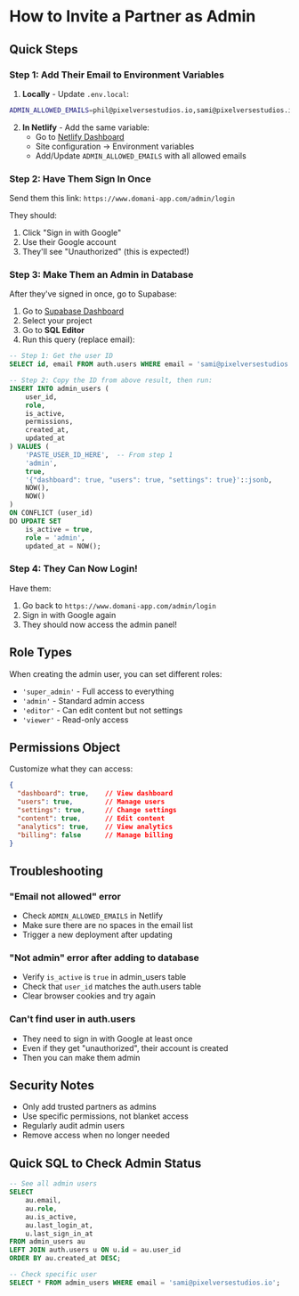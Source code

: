 # How to Invite a Partner as Admin

## Quick Steps

### Step 1: Add Their Email to Environment Variables

1. **Locally** - Update `.env.local`:
```bash
ADMIN_ALLOWED_EMAILS=phil@pixelversestudios.io,sami@pixelversestudios.io,new@email.com
```

2. **In Netlify** - Add the same variable:
   - Go to [Netlify Dashboard](https://app.netlify.com)
   - Site configuration → Environment variables
   - Add/Update `ADMIN_ALLOWED_EMAILS` with all allowed emails

### Step 2: Have Them Sign In Once

Send them this link: `https://www.domani-app.com/admin/login`

They should:
1. Click "Sign in with Google"
2. Use their Google account
3. They'll see "Unauthorized" (this is expected!)

### Step 3: Make Them an Admin in Database

After they've signed in once, go to Supabase:

1. Go to [Supabase Dashboard](https://supabase.com/dashboard)
2. Select your project
3. Go to **SQL Editor**
4. Run this query (replace email):

```sql
-- Step 1: Get the user ID
SELECT id, email FROM auth.users WHERE email = 'sami@pixelversestudios.io';

-- Step 2: Copy the ID from above result, then run:
INSERT INTO admin_users (
    user_id,
    role,
    is_active,
    permissions,
    created_at,
    updated_at
) VALUES (
    'PASTE_USER_ID_HERE',  -- From step 1
    'admin',
    true,
    '{"dashboard": true, "users": true, "settings": true}'::jsonb,
    NOW(),
    NOW()
)
ON CONFLICT (user_id)
DO UPDATE SET
    is_active = true,
    role = 'admin',
    updated_at = NOW();
```

### Step 4: They Can Now Login!

Have them:
1. Go back to `https://www.domani-app.com/admin/login`
2. Sign in with Google again
3. They should now access the admin panel!

## Role Types

When creating the admin user, you can set different roles:

- `'super_admin'` - Full access to everything
- `'admin'` - Standard admin access
- `'editor'` - Can edit content but not settings
- `'viewer'` - Read-only access

## Permissions Object

Customize what they can access:

```json
{
  "dashboard": true,    // View dashboard
  "users": true,        // Manage users
  "settings": true,     // Change settings
  "content": true,      // Edit content
  "analytics": true,    // View analytics
  "billing": false      // Manage billing
}
```

## Troubleshooting

### "Email not allowed" error
- Check `ADMIN_ALLOWED_EMAILS` in Netlify
- Make sure there are no spaces in the email list
- Trigger a new deployment after updating

### "Not admin" error after adding to database
- Verify `is_active` is `true` in admin_users table
- Check that `user_id` matches the auth.users table
- Clear browser cookies and try again

### Can't find user in auth.users
- They need to sign in with Google at least once
- Even if they get "unauthorized", their account is created
- Then you can make them admin

## Security Notes

- Only add trusted partners as admins
- Use specific permissions, not blanket access
- Regularly audit admin users
- Remove access when no longer needed

## Quick SQL to Check Admin Status

```sql
-- See all admin users
SELECT
    au.email,
    au.role,
    au.is_active,
    au.last_login_at,
    u.last_sign_in_at
FROM admin_users au
LEFT JOIN auth.users u ON u.id = au.user_id
ORDER BY au.created_at DESC;

-- Check specific user
SELECT * FROM admin_users WHERE email = 'sami@pixelversestudios.io';
```